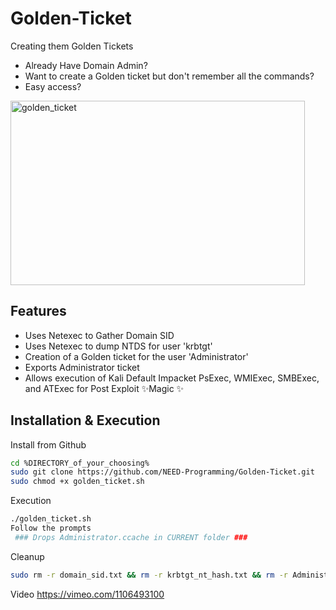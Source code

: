 # Golden-Ticket
Creating them Golden Tickets
- Already Have Domain Admin?
- Want to create a Golden ticket but don't remember all the commands?
- Easy access?

<img width="471" height="295" alt="golden_ticket" src="https://github.com/user-attachments/assets/83ac772e-e7dc-45b5-a408-5f934fe1de79" />


## Features

- Uses Netexec to Gather Domain SID
- Uses Netexec to dump NTDS for user 'krbtgt'
- Creation of a Golden ticket for the user 'Administrator'
- Exports Administrator ticket
- Allows execution of Kali Default Impacket PsExec, WMIExec, SMBExec, and ATExec for Post Exploit ✨Magic ✨

## Installation & Execution

Install from Github

```sh
cd %DIRECTORY_of_your_choosing%
sudo git clone https://github.com/NEED-Programming/Golden-Ticket.git
sudo chmod +x golden_ticket.sh
```

Execution
```sh
./golden_ticket.sh
Follow the prompts
 ### Drops Administrator.ccache in CURRENT folder ###
```

Cleanup
```sh
sudo rm -r domain_sid.txt && rm -r krbtgt_nt_hash.txt && rm -r Administrator.ccache
```

Video
https://vimeo.com/1106493100
